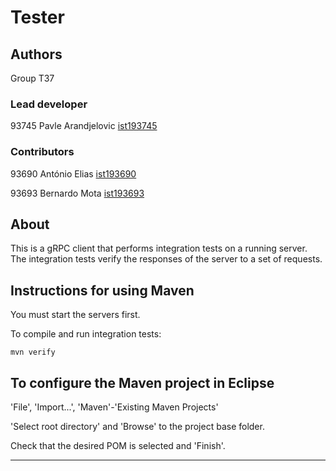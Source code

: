 # Tester


## Authors

Group T37

### Lead developer 

93745 Pavle Arandjelovic [ist193745](https://git.rnl.tecnico.ulisboa.pt/ist193745)

### Contributors

93690 António Elias [ist193690](https://git.rnl.tecnico.ulisboa.pt/ist193690)

93693 Bernardo Mota [ist193693](https://git.rnl.tecnico.ulisboa.pt/ist193693)


## About

This is a gRPC client that performs integration tests on a running server.
The integration tests verify the responses of the server to a set of requests.


## Instructions for using Maven

You must start the servers first.

To compile and run integration tests:

```
mvn verify
```


## To configure the Maven project in Eclipse

'File', 'Import...', 'Maven'-'Existing Maven Projects'

'Select root directory' and 'Browse' to the project base folder.

Check that the desired POM is selected and 'Finish'.


----

